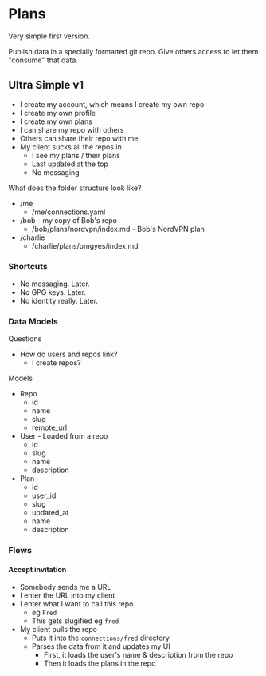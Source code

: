 # Plans

Very simple first version.

Publish data in a specially formatted git repo. Give others access to let
them "consume" that data.

## Ultra Simple v1

- I create my account, which means I create my own repo
- I create my own profile
- I create my own plans
- I can share my repo with others
- Others can share their repo with me
- My client sucks all the repos in
  - I see my plans / their plans
  - Last updated at the top
  - No messaging

What does the folder structure look like?

- /me
  - /me/connections.yaml
- /bob - my copy of Bob's repo
  - /bob/plans/nordvpn/index.md - Bob's NordVPN plan
- /charlie
  - /charlie/plans/omgyes/index.md

### Shortcuts

- No messaging. Later.
- No GPG keys. Later.
- No identity really. Later.

### Data Models

Questions

- How do users and repos link?
  - I create repos?

Models

- Repo
  - id
  - name
  - slug
  - remote_url
- User - Loaded from a repo
  - id
  - slug
  - name
  - description
- Plan
  - id
  - user_id
  - slug
  - updated_at
  - name
  - description

### Flows

#### Accept invitation

- Somebody sends me a URL
- I enter the URL into my client
- I enter what I want to call this repo
  - eg `Fred`
  - This gets slugified eg `fred`
- My client pulls the repo
  - Puts it into the `connections/fred` directory
  - Parses the data from it and updates my UI
    - First, it loads the user's name & description from the repo
    - Then it loads the plans in the repo
